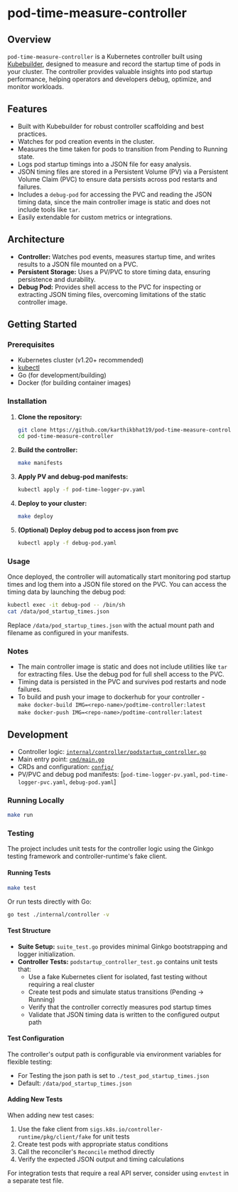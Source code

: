 
# pod-time-measure-controller

## Overview

`pod-time-measure-controller` is a Kubernetes controller built using [Kubebuilder](https://book.kubebuilder.io/), designed to measure and record the startup time of pods in your cluster. The controller provides valuable insights into pod startup performance, helping operators and developers debug, optimize, and monitor workloads.

## Features

- Built with Kubebuilder for robust controller scaffolding and best practices.
- Watches for pod creation events in the cluster.
- Measures the time taken for pods to transition from Pending to Running state.
- Logs pod startup timings into a JSON file for easy analysis.
- JSON timing files are stored in a Persistent Volume (PV) via a Persistent Volume Claim (PVC) to ensure data persists across pod restarts and failures.
- Includes a `debug-pod` for accessing the PVC and reading the JSON timing data, since the main controller image is static and does not include tools like `tar`.
- Easily extendable for custom metrics or integrations.

## Architecture

- **Controller:** Watches pod events, measures startup time, and writes results to a JSON file mounted on a PVC.
- **Persistent Storage:** Uses a PV/PVC to store timing data, ensuring persistence and durability.
- **Debug Pod:** Provides shell access to the PVC for inspecting or extracting JSON timing files, overcoming limitations of the static controller image.

## Getting Started

### Prerequisites

- Kubernetes cluster (v1.20+ recommended)
- [kubectl](https://kubernetes.io/docs/tasks/tools/)
- Go (for development/building)
- Docker (for building container images)

### Installation

1. **Clone the repository:**

   ```sh
   git clone https://github.com/karthikbhat19/pod-time-measure-controller.git
   cd pod-time-measure-controller
   ```

2. **Build the controller:**

   ```sh
   make manifests
   ```

3. **Apply PV and debug-pod manifests:**

   ```sh
   kubectl apply -f pod-time-logger-pv.yaml
   ```

4. **Deploy to your cluster:**

   ```sh
   make deploy
   ```

5. **(Optional) Deploy debug pod to access json from pvc**

   ```sh
   kubectl apply -f debug-pod.yaml
   ```

### Usage

Once deployed, the controller will automatically start monitoring pod startup times and log them into a JSON file stored on the PVC. You can access the timing data by launching the debug pod:

```sh
kubectl exec -it debug-pod -- /bin/sh
cat /data/pod_startup_times.json
```

Replace `/data/pod_startup_times.json` with the actual mount path and filename as configured in your manifests.

### Notes

- The main controller image is static and does not include utilities like `tar` for extracting files. Use the debug pod for full shell access to the PVC.
- Timing data is persisted in the PVC and survives pod restarts and node failures.
- To build and push your image to dockerhub for your controller -  
`make docker-build IMG=<repo-name>/podtime-controller:latest`  
`make docker-push IMG=<repo-name>/podtime-controller:latest`

## Development

- Controller logic: [`internal/controller/podstartup_controller.go`](internal/controller/podstartup_controller.go)
- Main entry point: [`cmd/main.go`](cmd/main.go)
- CRDs and configuration: [`config/`](config/)
- PV/PVC and debug pod manifests: [`pod-time-logger-pv.yaml`, `pod-time-logger-pvc.yaml`, `debug-pod.yaml`]

### Running Locally

```sh
make run
```

### Testing

The project includes unit tests for the controller logic using the Ginkgo testing framework and controller-runtime's fake client.

#### Running Tests

```sh
make test
```

Or run tests directly with Go:

```sh
go test ./internal/controller -v
```

#### Test Structure

- **Suite Setup:** `suite_test.go` provides minimal Ginkgo bootstrapping and logger initialization.
- **Controller Tests:** `podstartup_controller_test.go` contains unit tests that:
  - Use a fake Kubernetes client for isolated, fast testing without requiring a real cluster
  - Create test pods and simulate status transitions (Pending → Running)
  - Verify that the controller correctly measures pod startup times
  - Validate that JSON timing data is written to the configured output path

#### Test Configuration

The controller's output path is configurable via environment variables for flexible testing:

- For Testing the json path is set to `./test_pod_startup_times.json`
- Default: `/data/pod_startup_times.json`

#### Adding New Tests

When adding new test cases:

1. Use the fake client from `sigs.k8s.io/controller-runtime/pkg/client/fake` for unit tests
2. Create test pods with appropriate status conditions
3. Call the reconciler's `Reconcile` method directly
4. Verify the expected JSON output and timing calculations

For integration tests that require a real API server, consider using `envtest` in a separate test file.
